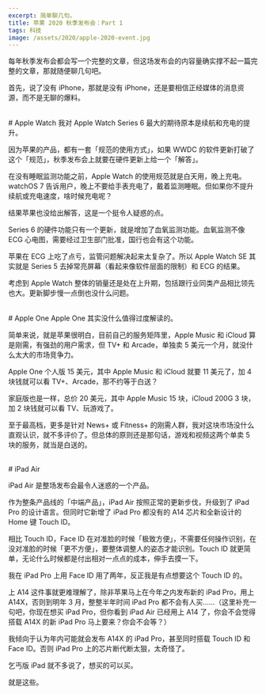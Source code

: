 ```yaml
---
excerpt: 简单聊几句。
title: 苹果 2020 秋季发布会：Part 1
tags: 科技
image: /assets/2020/apple-2020-event.jpg
---
```


每年秋季发布会都会写一个完整的文章，但这场发布会的内容量确实撑不起一篇完整的文章，那就随便聊几句吧。

首先，说了没有 iPhone，那就是没有 iPhone，还是要相信正经媒体的消息资源，而不是无聊的爆料。

<br>
# Apple Watch
我对 Apple Watch Series 6 最大的期待原本是续航和充电的提升。

因为苹果的产品，都有一套「规范的使用方式」，如果 WWDC 的软件更新打破了这个「规范」，秋季发布会上就要在硬件更新上给一个「解答」。

在没有睡眠监测功能之前，Apple Watch 的使用规范就是白天用，晚上充电。watchOS 7 告诉用户，晚上不要给手表充电了，戴着监测睡眠。但如果你不提升续航或充电速度，啥时候充电呢？

结果苹果也没给出解答，这是一个挺令人疑惑的点。

Series 6 的硬件功能只有一个更新，就是增加了血氧监测功能。血氧监测不像 ECG 心电图，需要经过卫生部门批准，国行也会有这个功能。

苹果在 ECG 上吃了点亏，监管问题解决起来太复杂了。所以 Apple Watch SE 其实就是 Series 5 去掉常亮屏幕（看起来像软件层面的限制）和 ECG 的结果。

考虑到 Apple Watch 整体的销量还是处在上升期，包括跟行业同类产品相比领先也大。更新脚步慢一点倒也没什么问题。

<br>
# Apple One
Apple One 其实没什么值得过度解读的。

简单来说，就是苹果很明白，目前自己的服务矩阵里，Apple Music 和 iCloud 算是刚需，有强劲的用户需求，但 TV+ 和 Arcade，单独卖 5 美元一个月，就没什么太大的市场竞争力。

Apple One 个人版 15 美元，其中 Apple Music 和 iCloud 就要 11 美元了，加 4 块钱就可以看 TV+、Arcade，那不约等于白送？

家庭版也是一样，总价 20 美元，其中 Apple Music 15 块，iCloud 200G 3 块，加 2 块钱就可以看 TV、玩游戏了。

至于最高档，更多是针对 News+ 或 Fitness+ 的刚需人群，我对这块市场没什么直观认识，就不多评价了。但总体的原则还是那句话，游戏和视频这两个单卖 5 块的服务，就当是白送的。

<br>
# iPad Air

iPad Air 是整场发布会最令人迷惑的一个产品。

作为整条产品线的「中端产品」，iPad Air 按照正常的更新步伐，升级到了 iPad Pro 的设计语言。但同时它新增了 iPad Pro 都没有的 A14 芯片和全新设计的 Home 键 Touch ID。

相比 Touch ID，Face ID 在对准脸的时候「极致方便」，不需要任何操作识别，在没对准脸的时候「更不方便」，要整体调整人的姿态才能识别。Touch ID 就更简单，无论什么时候都是付出相对一点点的成本，伸手去摸一下。

我在 iPad Pro 上用 Face ID 用了两年，反正我是有点想要这个 Touch ID 的。

上 A14 这件事就更难理解了，除非苹果马上在今年之内发布新的 iPad Pro，用上 A14X，否则到明年 3 月，整整半年时间 iPad Pro 都不会有人买……（这里补充一句吧，你现在想买 iPad Pro，但你看到 iPad Air 已经用上 A14 了，你会不会觉得搭载 A14X 的新 iPad Pro 马上要来？你会不会等？）

我倾向于认为年内可能就会发布 A14X 的 iPad Pro，甚至同时搭载 Touch ID 和 Face ID。否则 iPad Pro 上的芯片断代断太狠，太奇怪了。

乞丐版 iPad 就不多说了，想买的可以买。

就是这些。
